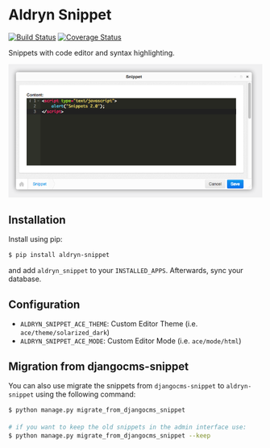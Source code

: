 # Aldryn Snippet

[![Build Status](https://travis-ci.org/aldryn/aldryn-snippet.svg?branch=master)](https://travis-ci.org/aldryn/aldryn-snippet)
[![Coverage Status](https://img.shields.io/coveralls/aldryn/aldryn-snippet.svg)](https://coveralls.io/r/aldryn/aldryn-snippet)

Snippets with code editor and syntax highlighting.

![preview](preview.png)

## Installation

Install using pip:

```bash
$ pip install aldryn-snippet
```

and add ``aldryn_snippet`` to your ``INSTALLED_APPS``.
Afterwards, sync your database.

## Configuration
* ``ALDRYN_SNIPPET_ACE_THEME``: Custom Editor Theme (i.e. ``ace/theme/solarized_dark``)
* ``ALDRYN_SNIPPET_ACE_MODE``: Custom Editor Mode (i.e. ``ace/mode/html``)


## Migration from djangocms-snippet
You can also use migrate the snippets from ``djangocms-snippet`` to ``aldryn-snippet`` using the following command:

```bash
$ python manage.py migrate_from_djangocms_snippet

# if you want to keep the old snippets in the admin interface use:
$ python manage.py migrate_from_djangocms_snippet --keep
```